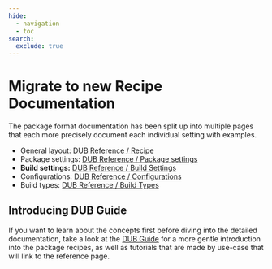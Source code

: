 ```yaml
---
hide:
  - navigation
  - toc
search:
  exclude: true
---
```



# Migrate to new Recipe Documentation

The package format documentation has been split up into multiple pages that each more precisely document each individual setting with examples.

- General layout: [DUB Reference / Recipe](./dub-reference/recipe.md)
- Package settings: [DUB Reference / Package settings](./dub-reference/package_settings.md)
- **Build settings:** [DUB Reference / Build Settings](./dub-reference/build_settings.md)
- Configurations: [DUB Reference / Configurations](./dub-reference/configurations.md)
- Build types: [DUB Reference / Build Types](./dub-reference/buildtypes.md)

## Introducing **DUB Guide**

If you want to learn about the concepts first before diving into the detailed documentation, take a look at the [DUB Guide](./dub-guide/recipe.md) for a more gentle introduction into the package recipes, as well as tutorials that are made by use-case that will link to the reference page.
